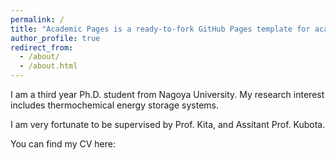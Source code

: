 ```yaml
---
permalink: /
title: "Academic Pages is a ready-to-fork GitHub Pages template for academic personal websites"
author_profile: true
redirect_from: 
  - /about/
  - /about.html
---
```


I am a third year Ph.D. student from Nagoya University. My research interest includes thermochemical energy storage systems.

I am very fortunate to be supervised by Prof. Kita, and Assitant Prof. Kubota.

You can find my CV here:

